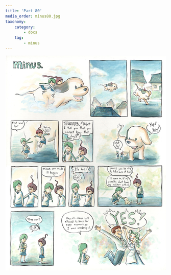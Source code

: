 ```yaml
---
title: 'Part 80'
media_order: minus80.jpg
taxonomy:
    category:
        - docs
    tag:
        - minus
---
```


![](minus80.jpg)